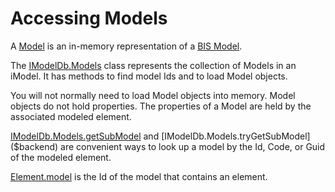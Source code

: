 # Accessing Models

A [Model]($backend) is an in-memory representation of a [BIS Model](../../bis/guide/fundamentals/model-fundamentals.md).

The [IModelDb.Models]($backend) class represents the collection of Models in an iModel. It has methods to find model Ids and to load Model objects.

You will not normally need to load Model objects into memory. Model objects do not hold properties. The properties of a Model are held by the associated modeled element.

[IModelDb.Models.getSubModel]($backend) and [IModelDb.Models.tryGetSubModel]($backend) are convenient ways to look up a model by the Id, Code, or Guid of the modeled element.

[Element.model]($backend) is the Id of the model that contains an element.
